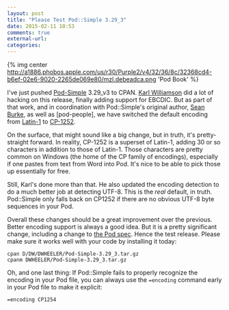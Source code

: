 ```yaml
---
layout: post
title: "Please Test Pod::Simple 3.29_3"
date: 2015-02-11 10:53
comments: true
external-url: 
categories: 
---
```


{% img center http://a1886.phobos.apple.com/us/r30/Purple2/v4/32/36/8c/32368cd4-b6ef-02e6-9020-2265de069e80/mzl.debeadca.png 'Pod Book' %}

I've just pushed [Pod-Simple] 3.29_v3 to CPAN. [Karl Williamson] did a lot of hacking on this release, finally adding support for EBCDIC. But as part of that work, and in coordination with Pod::Simple's original author, [Sean Burke], as well as [pod-people], we have switched the default encoding from [Latin-1] to [CP-1252].

On the surface, that might sound like a big change, but in truth, it's pretty-straight forward. In reality, CP-1252 is a superset of Latin-1, adding 30 or so characters in addition to those of Latin-1. Those characters are pretty common on Windows (the home of the CP family of encodings), especially if one pastes from text from Word into Pod. It's nice to be able to pick those up essentially for free.

Still, Karl's done more than that. He also updated the encoding detection to do a much better job at detecting UTF-8. This is the *real* default, in truth. Pod::Simple only falls back on CP1252 if there are no obvious UTF-8 byte sequences in your Pod.

Overall these changes should be a great improvement over the previous. Better encoding support is always a good idea. But it is a pretty significant change, including a change to [the Pod spec]. Hence the test release. Please make sure it works well with your code by installing it today:

    cpan D/DW/DWHEELER/Pod-Simple-3.29_3.tar.gz
    cpanm DWHEELER/Pod-Simple-3.29_3.tar.gz

Oh, and one last thing: If Pod::Simple fails to properly recognize the encoding in your Pod file, you can always use the `=encoding` command early in your Pod file to make it explicit:

    =encoding CP1254

[Pod-Simple]: https://metacpan.org/release/Pod-Simple/
[Karl Williamson]: https://metacpan.org/author/KHW
[Sean Burke]: http://interglacial.com/
[Latin-1]: http://en.wikipedia.org/wiki/ISO/IEC_8859-1
[CP-1252]: http://en.wikipedia.org/wiki/Windows-1252
[the Pod spec]: https://metacpan.org/pod/distribution/perl/pod/perlpodspec.pod

